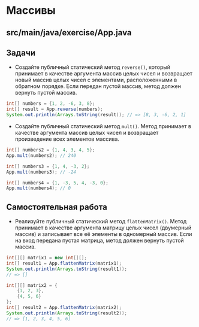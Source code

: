 # Массивы

## src/main/java/exercise/App.java

## Задачи

* Создайте публичный статический метод `reverse()`, который принимает в качестве аргумента массив целых чисел и возвращает новый массив целых чисел с элементами, расположенными в обратном порядке. Если передан пустой массив, метод должен вернуть пустой массив.

```java
int[] numbers = {1, 2, -6, 3, 8};
int[] result = App.reverse(numbers);
System.out.println(Arrays.toString(result)); // => [8, 3, -6, 2, 1]
```

* Создайте публичный статический метод `mult()`. Метод принимает в качестве аргумента массив целых чисел и возвращает произведение всех элементов массива.

```java
int[] numbers2 = {1, 4, 3, 4, 5};
App.mult(numbers2); // 240

int[] numbers3 = {1, 4, -3, 2};
App.mult(numbers3); // -24

int[] numbers4 = {1, -3, 5, 4, -3, 0};
App.mult(numbers4); // 0
```

## Самостоятельная работа

* Реализуйте публичный статический метод `flattenMatrix()`. Метод принимает в качестве аргумента матрицу целых чисел (двумерный массив) и записывает все её элементы в одномерный массив. Если на вход передана пустая матрица, метод должен вернуть пустой массив.

```java
int[][] matrix1 = new int[][];
int[] result1 = App.flattenMatrix(matrix1);
System.out.println(Arrays.toString(result1));
// => []

int[][] matrix2 = {
    {1, 2, 3},
    {4, 5, 6}
};
int[] result2 = App.flattenMatrix(matrix2);
System.out.println(Arrays.toString(result2));
// => [1, 2, 3, 4, 5, 6]
```
